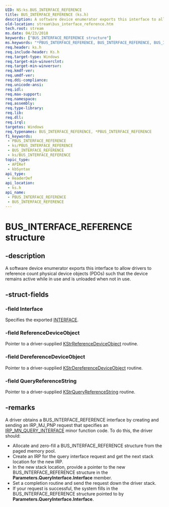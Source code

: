 ```yaml
---
UID: NS:ks.BUS_INTERFACE_REFERENCE
title: BUS_INTERFACE_REFERENCE (ks.h)
description: A software device enumerator exports this interface to allow drivers to reference count physical device objects (PDOs) such that the device remains active while in use and is unloaded when not in use.
old-location: stream\bus_interface_reference.htm
tech.root: stream
ms.date: 04/23/2018
keywords: ["BUS_INTERFACE_REFERENCE structure"]
ms.keywords: "*PBUS_INTERFACE_REFERENCE, BUS_INTERFACE_REFERENCE, BUS_INTERFACE_REFERENCE structure [Streaming Media Devices], PBUS_INTERFACE_REFERENCE, PBUS_INTERFACE_REFERENCE structure pointer [Streaming Media Devices], ks-struct_815b7147-1ae1-48d2-bae3-3efce2613b53.xml, ks/BUS_INTERFACE_REFERENCE, ks/PBUS_INTERFACE_REFERENCE, stream.bus_interface_reference"
req.header: ks.h
req.include-header: Ks.h
req.target-type: Windows
req.target-min-winverclnt: 
req.target-min-winversvr: 
req.kmdf-ver: 
req.umdf-ver: 
req.ddi-compliance: 
req.unicode-ansi: 
req.idl: 
req.max-support: 
req.namespace: 
req.assembly: 
req.type-library: 
req.lib: 
req.dll: 
req.irql: 
targetos: Windows
req.typenames: BUS_INTERFACE_REFERENCE, *PBUS_INTERFACE_REFERENCE
f1_keywords:
 - PBUS_INTERFACE_REFERENCE
 - ks/PBUS_INTERFACE_REFERENCE
 - BUS_INTERFACE_REFERENCE
 - ks/BUS_INTERFACE_REFERENCE
topic_type:
 - APIRef
 - kbSyntax
api_type:
 - HeaderDef
api_location:
 - ks.h
api_name:
 - PBUS_INTERFACE_REFERENCE
 - BUS_INTERFACE_REFERENCE
---
```


# BUS_INTERFACE_REFERENCE structure


## -description

A software device enumerator exports this interface to allow drivers to reference count physical device objects (PDOs) such that the device remains active while in use and is unloaded when not in use.

## -struct-fields

### -field Interface

Specifies the exported <a href="/windows-hardware/drivers/ddi/wdm/ns-wdm-_interface">INTERFACE</a>.

### -field ReferenceDeviceObject

Pointer to a driver-supplied <a href="/windows-hardware/drivers/ddi/ks/nc-ks-pfnreferencedeviceobject">KStrReferenceDeviceObject</a> routine.

### -field DereferenceDeviceObject

Pointer to a driver-supplied <a href="/windows-hardware/drivers/ddi/ks/nc-ks-pfndereferencedeviceobject">KStrDereferenceDeviceObject</a> routine.

### -field QueryReferenceString

Pointer to a driver-supplied <a href="/windows-hardware/drivers/ddi/ks/nc-ks-pfnqueryreferencestring">KStrQueryReferenceString</a> routine.

## -remarks

A driver obtains a BUS_INTERFACE_REFERENCE interface by creating and sending an IRP_MJ_PNP request that specifies an <a href="/windows-hardware/drivers/kernel/irp-mn-query-interface">IRP_MN_QUERY_INTERFACE</a> minor function code. To do this, the driver should:

<ul>
<li>
Allocate and zero-fill a BUS_INTERFACE_REFERENCE structure from the paged memory pool.

</li>
<li>
Create an IRP for the query interface request and get the next stack location for the new IRP.

</li>
<li>
In the new stack location, provide a pointer to the new BUS_INTERFACE_REFERENCE structure in the <b>Parameters.QueryInterface.Interface</b> member.

</li>
<li>
Set a completion routine and send the request down the driver stack.

</li>
<li>
If your request is successful, the system fills in the BUS_INTERFACE_REFERENCE structure pointed to by <b>Parameters.QueryInterface.Interface</b>.

</li>
</ul>

